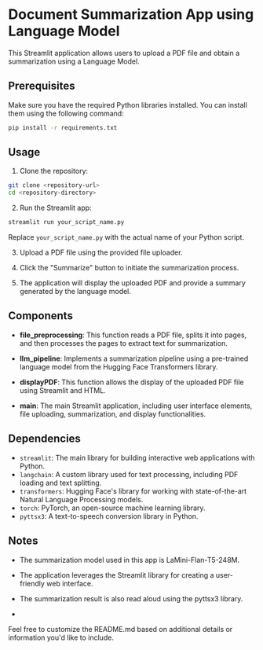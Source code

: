# Document Summarization App using Language Model

This Streamlit application allows users to upload a PDF file and obtain a summarization using a Language Model.

## Prerequisites

Make sure you have the required Python libraries installed. You can install them using the following command:

```bash
pip install -r requirements.txt
```

## Usage

1. Clone the repository:

```bash
git clone <repository-url>
cd <repository-directory>
```

2. Run the Streamlit app:

```bash
streamlit run your_script_name.py
```

Replace `your_script_name.py` with the actual name of your Python script.

3. Upload a PDF file using the provided file uploader.

4. Click the "Summarize" button to initiate the summarization process.

5. The application will display the uploaded PDF and provide a summary generated by the language model.

## Components

- **file_preprocessing**: This function reads a PDF file, splits it into pages, and then processes the pages to extract text for summarization.

- **llm_pipeline**: Implements a summarization pipeline using a pre-trained language model from the Hugging Face Transformers library.

- **displayPDF**: This function allows the display of the uploaded PDF file using Streamlit and HTML.

- **main**: The main Streamlit application, including user interface elements, file uploading, summarization, and display functionalities.

## Dependencies

- `streamlit`: The main library for building interactive web applications with Python.
- `langchain`: A custom library used for text processing, including PDF loading and text splitting.
- `transformers`: Hugging Face's library for working with state-of-the-art Natural Language Processing models.
- `torch`: PyTorch, an open-source machine learning library.
- `pyttsx3`: A text-to-speech conversion library in Python.

## Notes

- The summarization model used in this app is LaMini-Flan-T5-248M.

- The application leverages the Streamlit library for creating a user-friendly web interface.

- The summarization result is also read aloud using the pyttsx3 library.
- 
Feel free to customize the README.md based on additional details or information you'd like to include.
